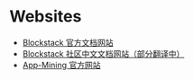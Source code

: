 # Websites


- [Blockstack 官方文档网站](docs.blockstack.org )
- [Blockstack 社区中文文档网站（部分翻译中）](blockstackdocs.netlify.com)
- [App-Mining 官方网站](https://app.co/)